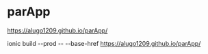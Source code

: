 # parApp


https://alugo1209.github.io/parApp/

ionic build --prod -- --base-href https://alugo1209.github.io/parApp/